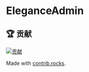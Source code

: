 # EleganceAdmin


## 🏆 贡献

[![贡献](https://contrib.rocks/image?repo=YaKun9/EleganceAdmin)](https://github.com/YaKun9/EleganceAdmin/graphs/contributors)

Made with [contrib.rocks](https://contrib.rocks).
